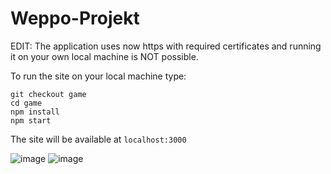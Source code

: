 # Weppo-Projekt

EDIT:
The application uses now https with required certificates and running it on your own local machine is NOT possible.

To run the site on your local machine type:
```
git checkout game
cd game
npm install
npm start
```
The site will be available at `localhost:3000`

![image](https://github.com/user-attachments/assets/d2c46240-75de-4c87-9653-a7d93d35a943)
![image](https://github.com/user-attachments/assets/18d7fdc8-aab1-45c8-bbe9-d6ed9230e580)
